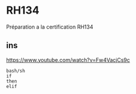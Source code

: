 # RH134
Préparation a la certification RH134
## ins
https://www.youtube.com/watch?v=Fw4VacjCs9c


````
bash/sh
if 
then 
elif

